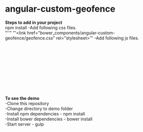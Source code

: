 # angular-custom-geofence
<b>Steps to add in your project</b> <br>
npm install 
-Add following css files.<br>
 "'<link href="bower_components/bootstrap/dist/css/bootstrap.css" rel="stylesheet">'"
 "'<link href="bower_components/angular-custom-geofence/geofence.css" rel="stylesheet>'"
-Add following js files.<br>
<script src="bower_components/jquery/dist/jquery.min.js"></script><br>
<script src="bower_components/angular/angular.js"></script><br>
<script src="bower_components/bootstrap/dist/js/bootstrap.min.js"></script><br>
<script src="bower_components/angular-bootstrap/ui-bootstrap.min.js"></script><br>
<script src="bower_components/angular-bootstrap/ui-bootstrap-tpls.min.js"></script><br>
<script src="bower_components/angular-custom-geofence/geofence.min.js"></script><br>
<script src='bower_components/lodash/lodash.js'></script><br>
<script type="text/javascript" src="https://maps.googleapis.com/maps/api/js?key=YOUR_API_KEY&libraries=drawing,places,visualization"></script><br><br>
<b>To see the demo</b> <br>
-Clone this repository <br>
-Change directory to demo folder <br>
-Install npm dependencies - npm install <br>
-Install bower dependencies - bower install <br>
-Start server - gulp
